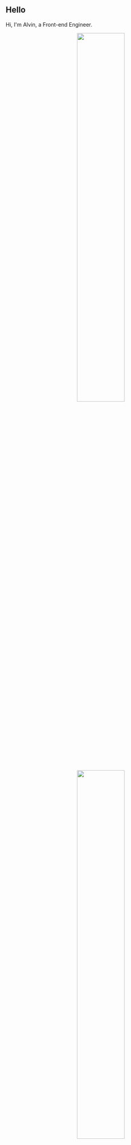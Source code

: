 ## Hello
Hi, I'm Alvin, a Front-end Engineer.

<p align="center">
  <img height="50%" width="auto" src ="https://github-readme-stats.vercel.app/api?username=achen718&show_icons=true&count_private=true&theme=dracula&hide_border=true&hide=issues,contribs&bg_color=00000000">
  <img height="50%" width="auto" src ="https://github-readme-stats.vercel.app/api/top-langs/?username=achen718&layout=compact&hide_border=true&theme=dracula&bg_color=00000000&langs_count=6&hide=jupyter%20notebook,tex,css,php&exclude_repo=Pacman-AI">

  <!--START_SECTION:waka-->

```txt
TypeScript   28 hrs 39 mins  ███████████████████████░░   92.27 %
JavaScript   48 mins         ▓░░░░░░░░░░░░░░░░░░░░░░░░   02.61 %
JSON         34 mins         ▒░░░░░░░░░░░░░░░░░░░░░░░░   01.83 %
Bash         20 mins         ▒░░░░░░░░░░░░░░░░░░░░░░░░   01.08 %
Other        17 mins         ▒░░░░░░░░░░░░░░░░░░░░░░░░   00.95 %
```

<!--END_SECTION:waka-->
  <br>
  <br>
</p>
